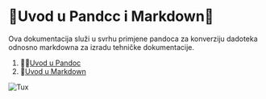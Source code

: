 # 🐬Uvod u Pandcc i Markdown🐬
Ova dokumentacija služi u svrhu primjene pandoca za konverziju dadoteka odnosno markdowna za izradu tehničke dokumentacije.

1. 🐍🐠[Uvod u Pandoc](docs/02-pandoc-primjeri-konverzije.md)
2. 🌙[Uvod u Markdown](docs/01-markdown-primjeri.md)

 ![Tux](Tux.png) 

